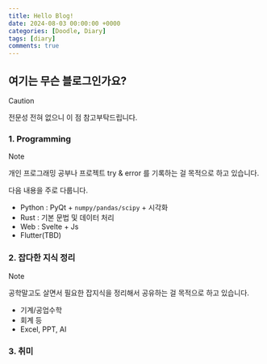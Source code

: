 ```yaml
---
title: Hello Blog!
date: 2024-08-03 00:00:00 +0000
categories: [Doodle, Diary]
tags: [diary]
comments: true
---
```


## 여기는 무슨 블로그인가요?
> [!CAUTION]
> 전문성 전혀 없으니 이 점 참고부탁드립니다.

### 1. Programming
> [!NOTE]
> 개인 프로그래밍 공부나 프로젝트 try & error 를 기록하는 걸 목적으로 하고 있습니다.

다음 내용을 주로 다룹니다.
- Python : PyQt + `numpy/pandas/scipy` + 시각화
- Rust : 기본 문법 및 데이터 처리
- Web : Svelte + Js
- Flutter(TBD)

### 2. 잡다한 지식 정리
> [!NOTE]
> 공학말고도 살면서 필요한 잡지식을 정리해서 공유하는 걸 목적으로 하고 있습니다. 

- 기계/공업수학
- 회계 등
- Excel, PPT, AI

### 3. 취미



